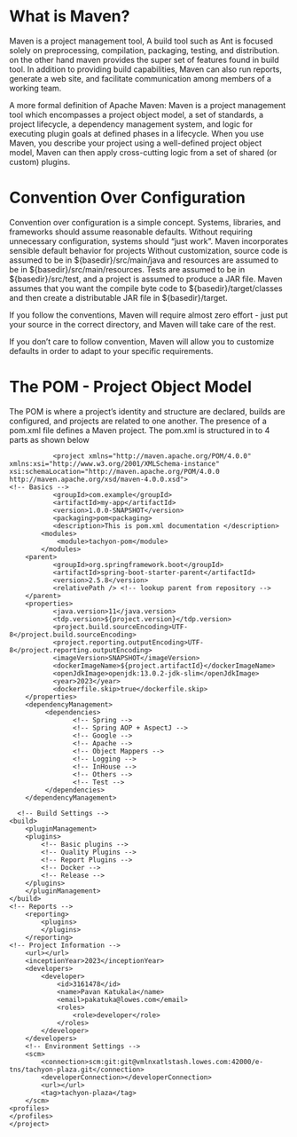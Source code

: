 # What is Maven?
Maven is a project management tool, A build tool such as Ant is focused solely on preprocessing, compilation, packaging, testing, and distribution. on the other hand maven provides the super set of features found in build tool. In addition to providing build capabilities, Maven can also run reports, generate a web site, and facilitate communication among members of a working team.

A more formal definition of Apache Maven: Maven is a project management tool which encompasses a project object model, a set of standards, a project lifecycle, a dependency management system, and logic for executing plugin goals at defined phases in a lifecycle. When you use Maven, you describe your project using a well-defined project object model, Maven can then apply cross-cutting logic from a set of shared (or custom) plugins.

# Convention Over Configuration
Convention over configuration is a simple concept. Systems, libraries, and frameworks should assume reasonable defaults. Without requiring unnecessary configuration, systems should “just work”. Maven incorporates sensible default behavior for projects Without customization, source code is assumed to be in ${basedir}/src/main/java and resources are assumed to be in ${basedir}/src/main/resources. Tests are assumed to be in ${basedir}/src/test, and a project is assumed to produce a JAR file. Maven assumes that you want the compile byte code to ${basedir}/target/classes and then create a distributable JAR file in ${basedir}/target.

If you follow the conventions, Maven will require almost zero effort - just put your source in the correct directory, and Maven will take care of the rest.

If you don’t care to follow convention, Maven will allow you to customize defaults in order to adapt to your specific requirements.

# The POM - Project Object Model

The POM is where a project’s identity and structure are declared, builds are configured, and projects are related to one another. The presence of a pom.xml file defines a Maven project.
The pom.xml is structured in to 4 parts as shown below

```
           <project xmlns="http://maven.apache.org/POM/4.0.0" xmlns:xsi="http://www.w3.org/2001/XMLSchema-instance" xsi:schemaLocation="http://maven.apache.org/POM/4.0.0 http://maven.apache.org/xsd/maven-4.0.0.xsd">
<!-- Basics -->
           <groupId>com.example</groupId>
           <artifactId>my-app</artifactId>
           <version>1.0.0-SNAPSHOT</version>
           <packaging>pom<packaging>
           <description>This is pom.xml documentation </description>
        <modules>
            <module>tachyon-pom</module>
        </modules>
    <parent>
           <groupId>org.springframework.boot</groupId>
           <artifactId>spring-boot-starter-parent</artifactId>
           <version>2.5.8</version>
           <relativePath /> <!-- lookup parent from repository -->
    </parent>
    <properties>
           <java.version>11</java.version>
           <tdp.version>${project.version}</tdp.version>
           <project.build.sourceEncoding>UTF-8</project.build.sourceEncoding>
           <project.reporting.outputEncoding>UTF-8</project.reporting.outputEncoding>
           <imageVersion>SNAPSHOT</imageVersion>
           <dockerImageName>${project.artifactId}</dockerImageName>
           <openJdkImage>openjdk:13.0.2-jdk-slim</openJdkImage>
           <year>2023</year>
           <dockerfile.skip>true</dockerfile.skip>
    </properties>
    <dependencyManagement>
         <dependencies>
                <!-- Spring -->
                <!-- Spring AOP + AspectJ -->
                <!-- Google -->
                <!-- Apache -->
                <!-- Object Mappers -->
                <!-- Logging -->
                <!-- InHouse -->
                <!-- Others -->
                <!-- Test -->
         </dependencies>
    </dependencyManagement>

  <!-- Build Settings -->
<build>
    <pluginManagement>
    <plugins>
        <!-- Basic plugins -->
        <!-- Quality Plugins -->
        <!-- Report Plugins -->
        <!-- Docker -->
        <!-- Release -->
    </plugins>
    </pluginManagement>
</build>
<!-- Reports -->
    <reporting>
        <plugins>
        </plugins>
    </reporting>
<!-- Project Information -->
    <url></url>
    <inceptionYear>2023</inceptionYear>
    <developers>
        <developer>
            <id>3161478</id>
            <name>Pavan Katukala</name>
            <email>pakatuka@lowes.com</email>
            <roles>
                <role>developer</role>
            </roles>
        </developer>
    </developers>
    <!-- Environment Settings -->
    <scm>
        <connection>scm:git:git@vmlnxatlstash.lowes.com:42000/e-tns/tachyon-plaza.git</connection>
        <developerConnection></developerConnection>
        <url></url>
        <tag>tachyon-plaza</tag>
    </scm>
<profiles>
</profiles>
</project>
```

